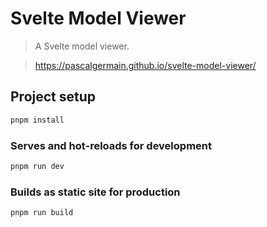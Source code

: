 # Svelte Model Viewer

> A Svelte model viewer.

> https://pascalgermain.github.io/svelte-model-viewer/

## Project setup

```bash
pnpm install
```

### Serves and hot-reloads for development

```bash
pnpm run dev
```

### Builds as static site for production

```bash
pnpm run build
```
